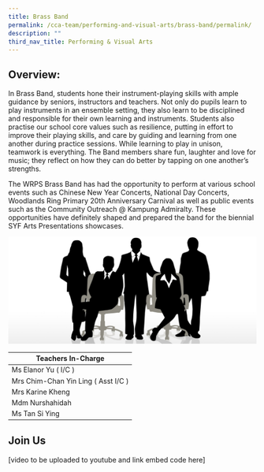 ```yaml
---
title: Brass Band
permalink: /cca-team/performing-and-visual-arts/brass-band/permalink/
description: ""
third_nav_title: Performing & Visual Arts
---
```

Overview:
---------

In Brass Band, students hone their instrument-playing skills with ample guidance by seniors, instructors and teachers. Not only do pupils learn to play instruments in an ensemble setting, they also learn to be disciplined and responsible for their own learning and instruments. Students also practise our school core values such as resilience, putting in effort to improve their playing skills, and care by guiding and learning from one another during practice sessions. While learning to play in unison, teamwork is everything. The Band members share fun, laughter and love for music; they reflect on how they can do better by tapping on one another’s strengths.

  

The WRPS Brass Band has had the opportunity to perform at various school events such as Chinese New Year Concerts, National Day Concerts, Woodlands Ring Primary 20th Anniversary Carnival as well as public events such as the Community Outreach @ Kampung Admiralty. These opportunities have definitely shaped and prepared the band for the biennial SYF Arts Presentations showcases.

![](/images/staff.jpg)

| Teachers In-Charge |
| --- |
| Ms Elanor Yu ( I/C ) |
| Mrs Chim-Chan Yin Ling ( Asst I/C ) |
| Mrs Karine Kheng |
| Mdm Nurshahidah |
| Ms Tan Si Ying |

Join Us
-------
[video to be uploaded to youtube and link embed code here]
